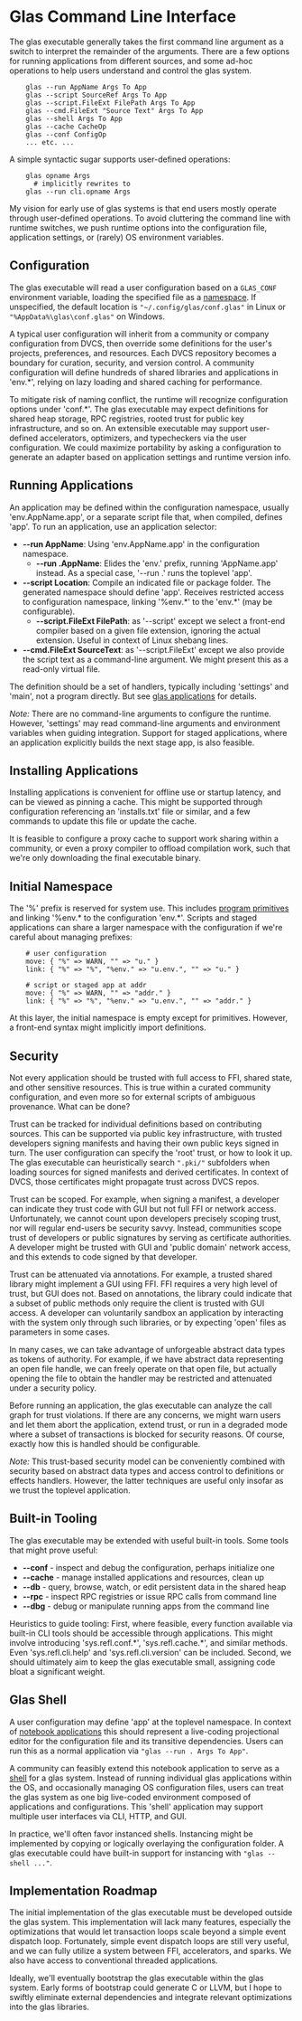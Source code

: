 # Glas Command Line Interface

The glas executable generally takes the first command line argument as a switch to interpret the remainder of the arguments. There are a few options for running applications from different sources, and some ad-hoc operations to help users understand and control the glas system. 

        glas --run AppName Args To App
        glas --script SourceRef Args To App
        glas --script.FileExt FilePath Args To App
        glas --cmd.FileExt "Source Text" Args To App 
        glas --shell Args To App
        glas --cache CacheOp
        glas --conf ConfigOp
        ... etc. ...

A simple syntactic sugar supports user-defined operations:

        glas opname Args
          # implicitly rewrites to
        glas --run cli.opname Args

My vision for early use of glas systems is that end users mostly operate through user-defined operations. To avoid cluttering the command line with runtime switches, we push runtime options into the configuration file, application settings, or (rarely) OS environment variables.

## Configuration

The glas executable will read a user configuration based on a `GLAS_CONF` environment variable, loading the specified file as a [namespace](GlasNamespaces.md). If unspecified, the default location is `"~/.config/glas/conf.glas"` in Linux or `"%AppData%\glas\conf.glas"` on Windows.

A typical user configuration will inherit from a community or company configuration from DVCS, then override some definitions for the user's projects, preferences, and resources. Each DVCS repository becomes a boundary for curation, security, and version control. A community configuration will define hundreds of shared libraries and applications in 'env.\*', relying on lazy loading and shared caching for performance. 

To mitigate risk of naming conflict, the runtime will recognize configuration options under 'conf.\*'. The glas executable may expect definitions for shared heap storage, RPC registries, rooted trust for public key infrastructure, and so on. An extensible executable may support user-defined accelerators, optimizers, and typecheckers via the user configuration. We could maximize portability by asking a configuration to generate an adapter based on application settings and runtime version info.

## Running Applications

An application may be defined within the configuration namespace, usually 'env.AppName.app', or a separate script file that, when compiled, defines 'app'. To run an application, use an application selector:

* **--run AppName**: Using 'env.AppName.app' in the configuration namespace. 
  * **--run .AppName**: Elides the 'env.' prefix, running 'AppName.app' instead. As a special case, '--run .' runs the toplevel 'app'.
* **--script Location**: Compile an indicated file or package folder. The generated namespace should define 'app'. Receives restricted access to configuration namespace, linking '%env.\*' to the 'env.\*' (may be configurable).
  * **--script.FileExt FilePath**: as '--script' except we select a front-end compiler based on a given file extension, ignoring the actual extension. Useful in context of Linux shebang lines.
* **--cmd.FileExt SourceText**: as '--script.FileExt' except we also provide the script text as a command-line argument. We might present this as a read-only virtual file.

The definition should be a set of handlers, typically including 'settings' and 'main', not a program directly. But see [glas applications](GlasApps.md) for details.

*Note:* There are no command-line arguments to configure the runtime. However, 'settings' may read command-line arguments and environment variables when guiding integration. Support for staged applications, where an application explicitly builds the next stage app, is also feasible.

## Installing Applications

Installing applications is convenient for offline use or startup latency, and can be viewed as pinning a cache. This might be supported through configuration referencing an 'installs.txt' file or similar, and a few commands to update this file or update the cache.

It is feasible to configure a proxy cache to support work sharing within a community, or even a proxy compiler to offload compilation work, such that we're only downloading the final executable binary.

## Initial Namespace

The '%' prefix is reserved for system use. This includes [program primitives](GlasProg.md) and linking '%env.\* to the configuration 'env.\*'. Scripts and staged applications can share a larger namespace with the configuration if we're careful about managing prefixes:

        # user configuration
        move: { "%" => WARN, "" => "u." }
        link: { "%" => "%", "%env." => "u.env.", "" => "u." }

        # script or staged app at addr
        move: { "%" => WARN, "" => "addr." }
        link: { "%" => "%", "%env." => "u.env.", "" => "addr." }

At this layer, the initial namespace is empty except for primitives. However, a front-end syntax might implicitly import definitions.

## Security

Not every application should be trusted with full access to FFI, shared state, and other sensitive resources. This is true within a curated community configuration, and even more so for external scripts of ambiguous provenance. What can be done?

Trust can be tracked for individual definitions based on contributing sources. This can be supported via public key infrastructure, with trusted developers signing manifests and having their own public keys signed in turn. The user configuration can specify the 'root' trust, or how to look it up. The glas executable can heuristically search `".pki/"` subfolders when loading sources for signed manifests and derived certificates. In context of DVCS, those certificates might propagate trust across DVCS repos.

Trust can be scoped. For example, when signing a manifest, a developer can indicate they trust code with GUI but not full FFI or network access. Unfortunately, we cannot count upon developers precisely scoping trust, nor will regular end-users be security savvy. Instead, communities scope trust of developers or public signatures by serving as certificate authorities. A developer might be trusted with GUI and 'public domain' network access, and this extends to code signed by that developer.

Trust can be attenuated via annotations. For example, a trusted shared library might implement a GUI using FFI. FFI requires a very high level of trust, but GUI does not. Based on annotations, the library could indicate that a subset of public methods only require the client is trusted with GUI access. A developer can voluntarily sandbox an application by interacting with the system only through such libraries, or by expecting 'open' files as parameters in some cases.

In many cases, we can take advantage of unforgeable abstract data types as tokens of authority. For example, if we have abstract data representing an open file handle, we can freely operate on that open file, but actually opening the file to obtain the handler may be restricted and attenuated under a security policy.

Before running an application, the glas executable can analyze the call graph for trust violations. If there are any concerns, we might warn users and let them abort the application, extend trust, or run in a degraded mode where a subset of transactions is blocked for security reasons. Of course, exactly how this is handled should be configurable.

*Note:* This trust-based security model can be conveniently combined with security based on abstract data types and access control to definitions or effects handlers. However, the latter techniques are useful only insofar as we trust the toplevel application.

## Built-in Tooling

The glas executable may be extended with useful built-in tools. Some tools that might prove useful:

* **--conf** - inspect and debug the configuration, perhaps initialize one
* **--cache** - manage installed applications and resources, clean up
* **--db** - query, browse, watch, or edit persistent data in the shared heap
* **--rpc** - inspect RPC registries or issue RPC calls from command line
* **--dbg** - debug or manipulate running apps from the command line

Heuristics to guide tooling: First, where feasible, every function available via built-in CLI tools should be accessible through applications. This might involve introducing 'sys.refl.conf.\*', 'sys.refl.cache.\*', and similar methods. Even 'sys.refl.cli.help' and 'sys.refl.cli.version' can be included. Second, we should ultimately aim to keep the glas executable small, assigning code bloat a significant weight.

## Glas Shell

A user configuration may define 'app' at the toplevel namespace. In context of [notebook applications](GlasNotebooks.md) this should represent a live-coding projectional editor for the configuration file and its transitive dependencies. Users can run this as a normal application via `"glas --run . Args To App"`. 

A community can feasibly extend this notebook application to serve as a [shell](https://en.wikipedia.org/wiki/Shell_(computing)) for a glas system. Instead of running individual glas applications within the OS, and occasionally managing OS configuration files, users can treat the glas system as one big live-coded environment composed of applications and configurations. This 'shell' application may support multiple user interfaces via CLI, HTTP, and GUI.

In practice, we'll often favor instanced shells. Instancing might be implemented by copying or logically overlaying the configuration folder. A glas executable could have built-in support for instancing with `"glas --shell ..."`.

## Implementation Roadmap

The initial implementation of the glas executable must be developed outside the glas system. This implementation will lack many features, especially the optimizations that would let transaction loops scale beyond a simple event dispatch loop. Fortunately, simple event dispatch loops are still very useful, and we can fully utilize a system between FFI, accelerators, and sparks. We also have access to conventional threaded applications.

Ideally, we'll eventually bootstrap the glas executable within the glas system. Early forms of bootstrap could generate C or LLVM, but I hope to swiftly eliminate external dependencies and integrate relevant optimizations into the glas libraries.


